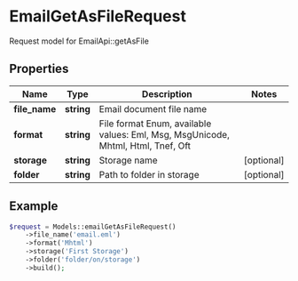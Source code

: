 # EmailGetAsFileRequest

Request model for EmailApi::getAsFile

## Properties

Name | Type | Description | Notes
---- | ---- | ----------- | -----
**file_name** | **string**| Email document file name |
**format** | **string**| File format Enum, available values: Eml, Msg, MsgUnicode, Mhtml, Html, Tnef, Oft |
**storage** | **string**| Storage name | [optional]
**folder** | **string**| Path to folder in storage | [optional]

## Example
```php
$request = Models::emailGetAsFileRequest()
    ->file_name('email.eml')
    ->format('Mhtml')
    ->storage('First Storage')
    ->folder('folder/on/storage')
    ->build();
```

